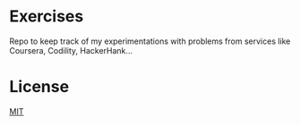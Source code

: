 # Exercises

Repo to keep track of my experimentations with problems from services like Coursera, Codility, HackerHank...

# License

[MIT](https://github.com/fpr0001/Exercises/blob/master/LICENSE)
